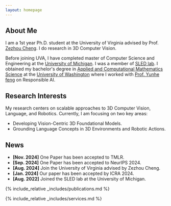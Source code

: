 ```yaml
---
layout: homepage
---
```


## About Me

I am a 1st year Ph.D. student at the University of Virginia advised by Prof. [Zezhou Cheng](https://sites.google.com/site/zezhoucheng/). I do research in 3D Computer Vision.

Before joining UVA, I have completed master of Computer Science and Engineering at the [University of Michigan](https://umich.edu/). I was a member of [SLED lab](https://sled.eecs.umich.edu/). I obtained my bachelor's degree in [Applied and Computational Mathematics Science](https://acms.washington.edu/) at the [University of Washington](https://www.washington.edu/) where I worked with [Prof. Yunhe feng](https://yunhefeng.me/) on Responsible AI.

## Research Interests

My research centers on scalable approaches to 3D Computer Vision, Language, and Robotics. Currently, I am focusing on two key areas:

- Developing Vision-Centric 3D Foundational Models.
- Grounding Language Concepts in 3D Environments and Robotic Actions.

## News

- **[Nov. 2024]** One Paper has been accepted to TMLR.
- **[Sep. 2024]** One Paper has been accepted to NeurIPS 2024.
- **[Aug. 2024]** Join the University of Virginia advised by Zezhou Cheng.
- **[Jan. 2024]** Our paper has been accepted by ICRA 2024.
- **[Aug. 2022]** Joined the SLED lab at the University of Michigan.


{% include_relative _includes/publications.md %}

{% include_relative _includes/services.md %}
